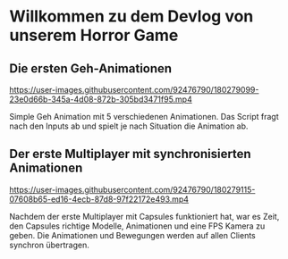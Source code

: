 # Willkommen zu dem Devlog von unserem Horror Game

## Die ersten Geh-Animationen
https://user-images.githubusercontent.com/92476790/180279099-23e0d66b-345a-4d08-872b-305bd3471f95.mp4

Simple Geh Animation mit 5 verschiedenen Animationen.
Das Script fragt nach den Inputs ab und spielt je nach Situation die Animation ab.

## Der erste Multiplayer mit synchronisierten Animationen
https://user-images.githubusercontent.com/92476790/180279115-07608b65-ed16-4ecb-87d8-97f22172e493.mp4

Nachdem der erste Multiplayer mit Capsules funktioniert hat, war es Zeit, den Capsules richtige Modelle, Animationen und eine FPS Kamera zu geben. Die Animationen und Bewegungen werden auf allen Clients synchron übertragen.
